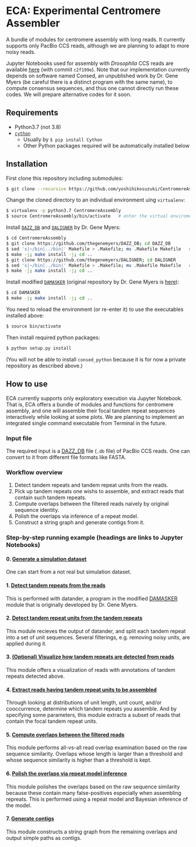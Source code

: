 # ECA: Experimental Centromere Assembler

A bundle of modules for centromere assembly with long reads. It currently supports only PacBio CCS reads, although we are planning to adapt to more noisy reads.

Jupyter Notebooks used for assembly with _Drosophila_ CCS reads are available [here](https://mlab.cb.k.u-tokyo.ac.jp/~yoshihiko_s/jupyter_nbs_for_submission_1210.zip) (with commit `c2f199e`). Note that our implementation currently depends on software named Consed, an unpublished work by Dr. Gene Myers (be careful there is a distinct program with the same name), to compute consensus sequences, and thus one cannot directly run these codes. We will prepare alternative codes for it soon.

## Requirements

- Python3.7 (not 3.8)
- [`cython`](https://cython.readthedocs.io/en/latest/src/quickstart/install.html)
  - Usually by `$ pip install Cython`
  - Other Python packages required will be automatically installed below

## Installation

First clone this repository including submodules:

```bash
$ git clone --recursive https://github.com/yoshihikosuzuki/CentromereAssembly
```

Change the cloned directory to an individual environment uing `virtualenv`:

```bash
$ virtualenv -p python3.7 CentromereAssembly
$ source CentromereAssembly/bin/activate   # enter the virtual enviroment
```

Install [`DAZZ_DB`](https://github.com/thegenemyers/DAZZ_DB) and [`DALIGNER`](https://github.com/thegenemyers/DALIGNER) by Dr. Gene Myers:

```bash
$ cd CentromereAssembly
$ git clone https://github.com/thegenemyers/DAZZ_DB; cd DAZZ_DB
$ sed 's|~/bin|../bin|' Makefile > .Makefile; mv .Makefile Makefile   # change install dir
$ make -j; make install -j; cd ..
$ git clone https://github.com/thegenemyers/DALIGNER; cd DALIGNER
$ sed 's|~/bin|../bin|' Makefile > .Makefile; mv .Makefile Makefile   # change install dir
$ make -j; make install -j; cd ..
```

Install modified [`DAMASKER`](https://github.com/yoshihikosuzuki/DAMASKER) (original repository by Dr. Gene Myers is [here](https://github.com/thegenemyers/DAMASKER)):

```bash
$ cd DAMASKER
$ make -j; make install -j; cd ..
```

You need to reload the environment (or re-enter it) to use the executables installed above:

```bash
$ source bin/activate
```

Then install required python packages:

```bash
$ python setup.py install
```

(You will not be able to install `consed_python` because it is for now a private repository as described above.)

## How to use

ECA currently supports only exploratory execution via Jupyter Notebook. That is, ECA offers a bundle of modules and functions for centromere assembly, and one will assemble their focal tandem repeat sequences interactively while looking at some plots. We are planning to implement an integrated single command executable from Terminal in the future.

### Input file

The required input is a [DAZZ_DB](https://github.com/thegenemyers/DAZZ_DB) file (`.db` file) of PacBio CCS reads. One can convert to it from different file formats like FASTA.

### Workflow overview

1. Detect tandem repeats and tandem repeat units from the reads.
1. Pick up tandem repeats one wishs to assemble, and extract reads that contain such tandem repeats.
1. Compute overlaps between the filtered reads naively by original sequence identity.
1. Polish the overlaps via inference of a repeat model.
1. Construct a string graph and generate contigs from it.

### Step-by-step running example (headings are links to Jupyter Notebooks)

#### 0. [Generate a simulation dataset](https://nbviewer.jupyter.org/github/yoshihikosuzuki/ECA_docs/blob/master/0.%20Datasets.ipynb)

One can start from a not real but simulation dataset.

#### 1. [Detect tandem repeats from the reads](https://nbviewer.jupyter.org/github/yoshihikosuzuki/ECA_docs/blob/master/1.%20datander.ipynb)

This is performed with datander, a program in the modified [DAMASKER](https://github.com/yoshihikosuzuki/DAMASKER) module that is originally developed by Dr. Gene Myers.

#### 2. [Detect tandem repeat units from the tandem repeats](https://nbviewer.jupyter.org/github/yoshihikosuzuki/ECA_docs/blob/master/2.%20datruf.ipynb)

This module recieves the output of datander, and split each tandem repeat into a set of unit sequences. Several filterings, e.g. removing noisy units, are applied during it.

#### 3. [(Optional) Visualize how tandem repeats are detected from reads](https://nbviewer.jupyter.org/github/yoshihikosuzuki/ECA_docs/blob/master/3.%20ReadViewer.ipynb)

This module offers a visualization of reads with annotations of tandem repeats detected above.

#### 4. [Extract reads having tandem repeat units to be assembled](https://nbviewer.jupyter.org/github/yoshihikosuzuki/ECA_docs/blob/master/4.%20TRReadFilter.ipynb)

Through looking at distributions of unit length, unit count, and/or cooccurrence, determine which tandem repeats you assemble. And by specifying some parameters, this module extracts a subset of reads that contain the focal tandem repeat units.

#### 5. [Compute overlaps between the filtered reads](https://nbviewer.jupyter.org/github/yoshihikosuzuki/ECA_docs/blob/master/5.%20Overlapper%20%28raw%20sequence%20similarity%29.ipynb)

This module performs all-vs-all read overlap examination based on the raw sequence similarity. Overlaps whose length is larger than a threshold and whose sequence similarity is higher than a threshold is kept.

#### 6. [Polish the overlaps via repeat model inference](https://nbviewer.jupyter.org/github/yoshihikosuzuki/ECA_docs/blob/master/6.%20Overlapper%20%28corrected%20sequence%20similarity%29.ipynb)

This module polishes the overlaps based on the raw sequence similarity because these contain many false-positives especially when assembling repreats. This is performed using a repeat model and Bayesian inference of the model.

#### 7. [Generate contigs](https://nbviewer.jupyter.org/github/yoshihikosuzuki/ECA_docs/blob/master/7.%20Contig%20generation.ipynb)

This module constructs a string graph from the remaining overlaps and output simple paths as contigs.